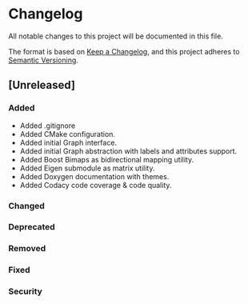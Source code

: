 # Changelog
All notable changes to this project will be documented in this file.

The format is based on [Keep a Changelog](https://keepachangelog.com/en/1.0.0/),
and this project adheres to [Semantic Versioning](https://semver.org/spec/v2.0.0.html).

## [Unreleased]

### Added
- Added .gitignore
- Added CMake configuration.
- Added initial Graph interface.
- Added initial Graph abstraction with labels and attributes support.
- Added Boost Bimaps as bidirectional mapping utility.
- Added Eigen submodule as matrix utility.
- Added Doxygen documentation with themes.
- Added Codacy code coverage & code quality.

### Changed

### Deprecated

### Removed

### Fixed

### Security
